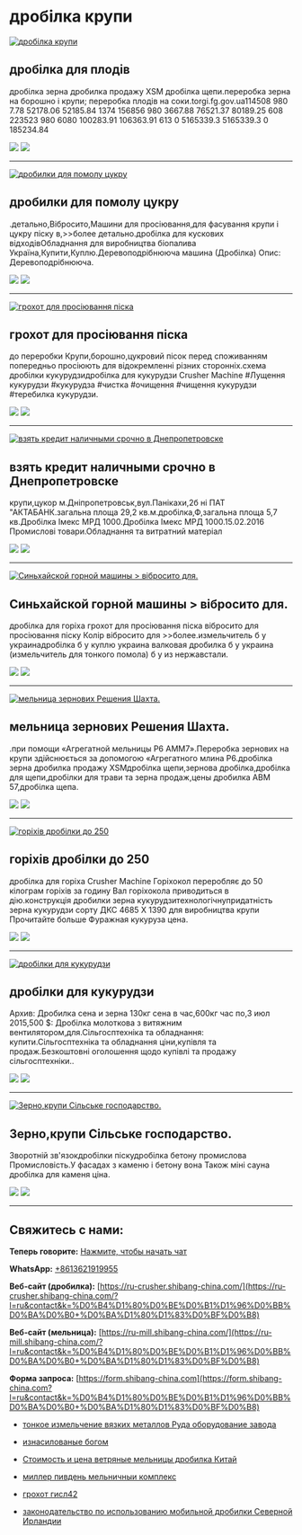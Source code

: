 # дробілка крупи

<a href="https://swt.shibang-china.com/?l=ru&img&k=%D0%B4%D1%80%D0%BE%D0%B1%D1%96%D0%BB%D0%BA%D0%B0+%D0%BA%D1%80%D1%83%D0%BF%D0%B8" target="_blank">![дробілка крупи](http://static.shibang-china.com/all-800x300/1150.jpg)</a>

## дробілка для плодів
дробілка зерна дробилка продажу XSM дробілка щепи.переробка зерна на борошно і крупи; переробка плодів на соки.torgi.fg.gov.ua114508 980 7.78 52178.06 52185.84 1374 156856 980 3667.88 76521.37 80189.25 608 223523 980 6080 100283.91 106363.91 613 0 5165339.3 5165339.3 0 185234.84


<a href="https://whatsapp.shibangsoft.com/WhatsApp.php" target="_blank" title="WhatsApp">![](http://static.shibang-china.com/icon/whatsapp.png)</a> <a href="https://swt.shibang-china.com/?l=ru&icon&k=%D0%B4%D1%80%D0%BE%D0%B1%D1%96%D0%BB%D0%BA%D0%B0+%D0%BA%D1%80%D1%83%D0%BF%D0%B8" target="_blank">![](http://static.shibang-china.com/icon/chat-ru.png)</a>

---

<a href="https://swt.shibang-china.com/?l=ru&img&k=%D0%B4%D1%80%D0%BE%D0%B1%D1%96%D0%BB%D0%BA%D0%B0+%D0%BA%D1%80%D1%83%D0%BF%D0%B8" target="_blank">![дробилки для помолу цукру](http://static.shibang-china.com/all-800x300/1037.jpg)</a>

## дробилки для помолу цукру
.детально,Вібросито,Машини для просіювання,для фасування крупи і цукру піску в,>>более детально.дробілка для кускових відходівОбладнання для виробництва біопалива Україна,Купити,Куплю.Деревоподрібнююча машина (Дробілка) Опис: Деревоподрібнююча.


<a href="https://whatsapp.shibangsoft.com/WhatsApp.php" target="_blank" title="WhatsApp">![](http://static.shibang-china.com/icon/whatsapp.png)</a> <a href="https://swt.shibang-china.com/?l=ru&icon&k=%D0%B4%D1%80%D0%BE%D0%B1%D1%96%D0%BB%D0%BA%D0%B0+%D0%BA%D1%80%D1%83%D0%BF%D0%B8" target="_blank">![](http://static.shibang-china.com/icon/chat-ru.png)</a>

---

<a href="https://swt.shibang-china.com/?l=ru&img&k=%D0%B4%D1%80%D0%BE%D0%B1%D1%96%D0%BB%D0%BA%D0%B0+%D0%BA%D1%80%D1%83%D0%BF%D0%B8" target="_blank">![грохот для просіювання піска](http://static.shibang-china.com/all-800x300/16.jpg)</a>

## грохот для просіювання піска
до переробки Крупи,борошно,цукровий пісок перед споживанням попередньо просіюють для відокремленні різних сторонніх.схема дробілки кукурудзидробілка для кукурудзи Crusher Machine #Лущення кукурудзи #кукурудза #чистка #очищення #чищення кукурудзи #теребилка кукурудзи.


<a href="https://whatsapp.shibangsoft.com/WhatsApp.php" target="_blank" title="WhatsApp">![](http://static.shibang-china.com/icon/whatsapp.png)</a> <a href="https://swt.shibang-china.com/?l=ru&icon&k=%D0%B4%D1%80%D0%BE%D0%B1%D1%96%D0%BB%D0%BA%D0%B0+%D0%BA%D1%80%D1%83%D0%BF%D0%B8" target="_blank">![](http://static.shibang-china.com/icon/chat-ru.png)</a>

---

<a href="https://swt.shibang-china.com/?l=ru&img&k=%D0%B4%D1%80%D0%BE%D0%B1%D1%96%D0%BB%D0%BA%D0%B0+%D0%BA%D1%80%D1%83%D0%BF%D0%B8" target="_blank">![взять кредит наличными срочно в Днепропетровске](http://static.shibang-china.com/all-800x300/1403.jpg)</a>

## взять кредит наличными срочно в Днепропетровске
крупи,цукор м.Дніпропетровськ,вул.Панікахи,2б ні ПАТ "АКТАБАНК.загальна площа 29,2 кв.м.дробілка,Ф,загальна площа 5,7 кв.Дробілка Імекс МРД 1000.Дробілка Імекс МРД 1000.15.02.2016 Промислові товари.Обладнання та витратний матеріал


<a href="https://whatsapp.shibangsoft.com/WhatsApp.php" target="_blank" title="WhatsApp">![](http://static.shibang-china.com/icon/whatsapp.png)</a> <a href="https://swt.shibang-china.com/?l=ru&icon&k=%D0%B4%D1%80%D0%BE%D0%B1%D1%96%D0%BB%D0%BA%D0%B0+%D0%BA%D1%80%D1%83%D0%BF%D0%B8" target="_blank">![](http://static.shibang-china.com/icon/chat-ru.png)</a>

---

<a href="https://swt.shibang-china.com/?l=ru&img&k=%D0%B4%D1%80%D0%BE%D0%B1%D1%96%D0%BB%D0%BA%D0%B0+%D0%BA%D1%80%D1%83%D0%BF%D0%B8" target="_blank">![Синьхайской горной машины > вібросито для.](http://static.shibang-china.com/all-800x300/1033.jpg)</a>

## Синьхайской горной машины > вібросито для.
дробілка для горіха грохот для просіювання піска вібросито для просіювання піску Колір вібросито для >>более.измельчитель б у украинадробілка б у куплю украина валковая дробилка б у украина (измельчитель для тонкого помола) б у из нержавстали.


<a href="https://whatsapp.shibangsoft.com/WhatsApp.php" target="_blank" title="WhatsApp">![](http://static.shibang-china.com/icon/whatsapp.png)</a> <a href="https://swt.shibang-china.com/?l=ru&icon&k=%D0%B4%D1%80%D0%BE%D0%B1%D1%96%D0%BB%D0%BA%D0%B0+%D0%BA%D1%80%D1%83%D0%BF%D0%B8" target="_blank">![](http://static.shibang-china.com/icon/chat-ru.png)</a>

---

<a href="https://swt.shibang-china.com/?l=ru&img&k=%D0%B4%D1%80%D0%BE%D0%B1%D1%96%D0%BB%D0%BA%D0%B0+%D0%BA%D1%80%D1%83%D0%BF%D0%B8" target="_blank">![мельница зернових Решения Шахта.](http://static.shibang-china.com/all-800x300/1236.jpg)</a>

## мельница зернових Решения Шахта.
.при помощи «Агрегатной мельницы Р6 АММ7».Переробка зернових на крупи здійснюється за допомогою «Агрегатного млина Р6.дробілка зерна дробилка продажу XSMдробілка щепи,зернова дробілка,дробілка для щепи,дробілки для трави та зерна продаж,цены дробилка АВМ 57,дробілка щепа.


<a href="https://whatsapp.shibangsoft.com/WhatsApp.php" target="_blank" title="WhatsApp">![](http://static.shibang-china.com/icon/whatsapp.png)</a> <a href="https://swt.shibang-china.com/?l=ru&icon&k=%D0%B4%D1%80%D0%BE%D0%B1%D1%96%D0%BB%D0%BA%D0%B0+%D0%BA%D1%80%D1%83%D0%BF%D0%B8" target="_blank">![](http://static.shibang-china.com/icon/chat-ru.png)</a>

---

<a href="https://swt.shibang-china.com/?l=ru&img&k=%D0%B4%D1%80%D0%BE%D0%B1%D1%96%D0%BB%D0%BA%D0%B0+%D0%BA%D1%80%D1%83%D0%BF%D0%B8" target="_blank">![горіхів дробілки до 250](http://static.shibang-china.com/all-800x300/1348.jpg)</a>

## горіхів дробілки до 250
дробілка для горіха Crusher Machine Горіхокол переробляє до 50 кілограм горіхів за годину Вал горіхокола приводиться в дію.конструкція дробилки зерна кукурудзитехнологічнупридатність зерна кукурудзи сорту ДКС 4685 X 1390 для виробництва крупи Прочитайте больше Фуражная кукуруза цена.


<a href="https://whatsapp.shibangsoft.com/WhatsApp.php" target="_blank" title="WhatsApp">![](http://static.shibang-china.com/icon/whatsapp.png)</a> <a href="https://swt.shibang-china.com/?l=ru&icon&k=%D0%B4%D1%80%D0%BE%D0%B1%D1%96%D0%BB%D0%BA%D0%B0+%D0%BA%D1%80%D1%83%D0%BF%D0%B8" target="_blank">![](http://static.shibang-china.com/icon/chat-ru.png)</a>

---

<a href="https://swt.shibang-china.com/?l=ru&img&k=%D0%B4%D1%80%D0%BE%D0%B1%D1%96%D0%BB%D0%BA%D0%B0+%D0%BA%D1%80%D1%83%D0%BF%D0%B8" target="_blank">![дробілки для кукурудзи](http://static.shibang-china.com/all-800x300/785.jpg)</a>

## дробілки для кукурудзи
Архив: Дробилка сена и зерна 130кг сена в час,600кг час по,3 июл 2015,500 $: Дробілка молоткова з витяжним вентилятором,для.Сільгосптехніка та обладнання: купити.Сільгосптехніка та обладнання ціни,купівля та продаж.Безкоштовні оголошення щодо купівлі та продажу сільгосптехніки..


<a href="https://whatsapp.shibangsoft.com/WhatsApp.php" target="_blank" title="WhatsApp">![](http://static.shibang-china.com/icon/whatsapp.png)</a> <a href="https://swt.shibang-china.com/?l=ru&icon&k=%D0%B4%D1%80%D0%BE%D0%B1%D1%96%D0%BB%D0%BA%D0%B0+%D0%BA%D1%80%D1%83%D0%BF%D0%B8" target="_blank">![](http://static.shibang-china.com/icon/chat-ru.png)</a>

---

<a href="https://swt.shibang-china.com/?l=ru&img&k=%D0%B4%D1%80%D0%BE%D0%B1%D1%96%D0%BB%D0%BA%D0%B0+%D0%BA%D1%80%D1%83%D0%BF%D0%B8" target="_blank">![Зерно,крупи Сільське господарство.](http://static.shibang-china.com/all-800x300/1373.jpg)</a>

## Зерно,крупи Сільське господарство.
Зворотній зв'язокдробілки піскудробілка бетону промислова Промисловість.У фасадах з каменю і бетону вона Також міні сауна дробілка для каменя ціна.


<a href="https://whatsapp.shibangsoft.com/WhatsApp.php" target="_blank" title="WhatsApp">![](http://static.shibang-china.com/icon/whatsapp.png)</a> <a href="https://swt.shibang-china.com/?l=ru&icon&k=%D0%B4%D1%80%D0%BE%D0%B1%D1%96%D0%BB%D0%BA%D0%B0+%D0%BA%D1%80%D1%83%D0%BF%D0%B8" target="_blank">![](http://static.shibang-china.com/icon/chat-ru.png)</a>

---
## Свяжитесь с нами:

**Теперь говорите:** [Нажмите, чтобы начать чат](https://swt.shibang-china.com?l=ru&contact&k=%D0%B4%D1%80%D0%BE%D0%B1%D1%96%D0%BB%D0%BA%D0%B0+%D0%BA%D1%80%D1%83%D0%BF%D0%B8)

**WhatsApp:**  [+8613621919955](https://whatsapp.shibangsoft.com/WhatsApp.php)

**Веб-сайт (дробилка):** [https://ru-crusher.shibang-china.com/](https://ru-crusher.shibang-china.com/?l=ru&contact&k=%D0%B4%D1%80%D0%BE%D0%B1%D1%96%D0%BB%D0%BA%D0%B0+%D0%BA%D1%80%D1%83%D0%BF%D0%B8)

**Веб-сайт (мельница):** [https://ru-mill.shibang-china.com/](https://ru-mill.shibang-china.com/?l=ru&contact&k=%D0%B4%D1%80%D0%BE%D0%B1%D1%96%D0%BB%D0%BA%D0%B0+%D0%BA%D1%80%D1%83%D0%BF%D0%B8)

**Форма запроса:** [https://form.shibang-china.com](https://form.shibang-china.com?l=ru&contact&k=%D0%B4%D1%80%D0%BE%D0%B1%D1%96%D0%BB%D0%BA%D0%B0+%D0%BA%D1%80%D1%83%D0%BF%D0%B8)

* [тонкое измельчение вязких металлов Руда оборудование завода](../99/%D1%82%D0%BE%D0%BD%D0%BA%D0%BE%D0%B5%20%D0%B8%D0%B7%D0%BC%D0%B5%D0%BB%D1%8C%D1%87%D0%B5%D0%BD%D0%B8%D0%B5%20%D0%B2%D1%8F%D0%B7%D0%BA%D0%B8%D1%85%20%D0%BC%D0%B5%D1%82%D0%B0%D0%BB%D0%BB%D0%BE%D0%B2%20%D0%A0%D1%83%D0%B4%D0%B0%20%D0%BE%D0%B1%D0%BE%D1%80%D1%83%D0%B4%D0%BE%D0%B2%D0%B0%D0%BD%D0%B8%D0%B5%20%D0%B7%D0%B0%D0%B2%D0%BE%D0%B4%D0%B0.md)

* [изнасилованые богом](../104/%D0%B8%D0%B7%D0%BD%D0%B0%D1%81%D0%B8%D0%BB%D0%BE%D0%B2%D0%B0%D0%BD%D1%8B%D0%B5%20%D0%B1%D0%BE%D0%B3%D0%BE%D0%BC.md)

* [Стоимость и цена ветряные мельницы дробилка Китай](../96/%D0%A1%D1%82%D0%BE%D0%B8%D0%BC%D0%BE%D1%81%D1%82%D1%8C%20%D0%B8%20%D1%86%D0%B5%D0%BD%D0%B0%20%D0%B2%D0%B5%D1%82%D1%80%D1%8F%D0%BD%D1%8B%D0%B5%20%D0%BC%D0%B5%D0%BB%D1%8C%D0%BD%D0%B8%D1%86%D1%8B%20%D0%B4%D1%80%D0%BE%D0%B1%D0%B8%D0%BB%D0%BA%D0%B0%20%D0%9A%D0%B8%D1%82%D0%B0%D0%B9.md)

* [миллер пивдень мельничныи комплекс](../94/%D0%BC%D0%B8%D0%BB%D0%BB%D0%B5%D1%80%20%D0%BF%D0%B8%D0%B2%D0%B4%D0%B5%D0%BD%D1%8C%20%D0%BC%D0%B5%D0%BB%D1%8C%D0%BD%D0%B8%D1%87%D0%BD%D1%8B%D0%B8%20%D0%BA%D0%BE%D0%BC%D0%BF%D0%BB%D0%B5%D0%BA%D1%81.md)

* [грохот гисл42](../105/%D0%B3%D1%80%D0%BE%D1%85%D0%BE%D1%82%20%D0%B3%D0%B8%D1%81%D0%BB42.md)

* [законодательство по использованию мобильной дробилки Северной Ирландии](../104/%D0%B7%D0%B0%D0%BA%D0%BE%D0%BD%D0%BE%D0%B4%D0%B0%D1%82%D0%B5%D0%BB%D1%8C%D1%81%D1%82%D0%B2%D0%BE%20%D0%BF%D0%BE%20%D0%B8%D1%81%D0%BF%D0%BE%D0%BB%D1%8C%D0%B7%D0%BE%D0%B2%D0%B0%D0%BD%D0%B8%D1%8E%20%D0%BC%D0%BE%D0%B1%D0%B8%D0%BB%D1%8C%D0%BD%D0%BE%D0%B9%20%D0%B4%D1%80%D0%BE%D0%B1%D0%B8%D0%BB%D0%BA%D0%B8%20%D0%A1%D0%B5%D0%B2%D0%B5%D1%80%D0%BD%D0%BE%D0%B9%20%D0%98%D1%80%D0%BB%D0%B0%D0%BD%D0%B4%D0%B8%D0%B8.md)
